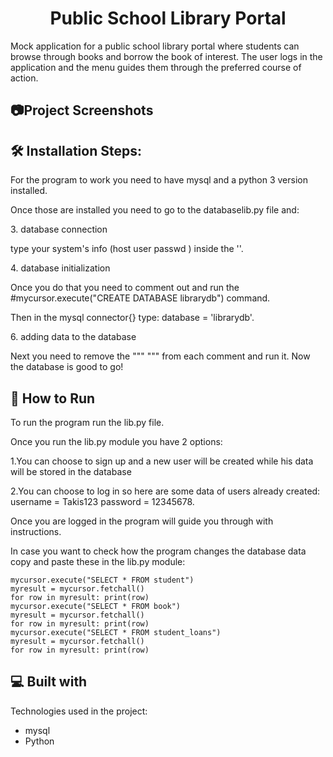 <h1 align="center" id="title">Public School Library Portal</h1>

<p id="description">Mock application for a public school library portal where students can browse through books and borrow the book of interest. The user logs in the application and the menu guides them through the preferred course of action.</p>


<h2>📷Project Screenshots</h2>


<h2>🛠️ Installation Steps:</h2>


For the program to work you need to have mysql and a python 3 version installed.



Once those are installed you need to go to the databaselib.py file and:


<p>3. database connection</p>


type your system's info (host user passwd ) inside the ''.


<p>4. database initialization</p>


Once you do that you need to comment out and run the #mycursor.execute("CREATE DATABASE librarydb") command.



Then in the mysql connector{} type: database = 'librarydb'.


<p>6. adding data to the database</p>


Next you need to remove the """ """ from each comment and run it. Now the database is good to go!




<h2>🚀 How to Run</h2>


 <p>To run the program run the lib.py file.</p> 
 <p>Once you run the lib.py module you have 2 options: </p> 
 <p>1.You can choose to sign up and a new user will be created while his data will be stored in the database </p> 
 <p>2.You can choose to log in so here are some data of users already created: username = Takis123 password = 12345678.</p>  
 <p>Once you are logged in the program will guide you through with instructions. </p> 
 <p>In case you want to check how the program changes the database data copy and paste these in the lib.py module: </p> 

 ```
 mycursor.execute("SELECT * FROM student") 
 myresult = mycursor.fetchall() 
 for row in myresult: print(row) 
 mycursor.execute("SELECT * FROM book") 
 myresult = mycursor.fetchall() 
 for row in myresult: print(row) 
 mycursor.execute("SELECT * FROM student_loans") 
 myresult = mycursor.fetchall() 
 for row in myresult: print(row)
 ```




  
  
<h2>💻 Built with</h2>

Technologies used in the project:

*   mysql
*   Python
